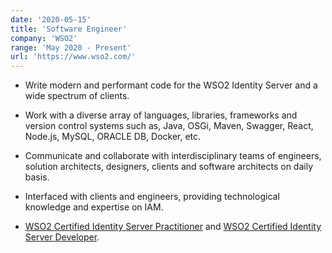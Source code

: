 ```yaml
---
date: '2020-05-15'
title: 'Software Engineer'
company: 'WSO2'
range: 'May 2020 - Present'
url: 'https://www.wso2.com/'
---
```


- Write modern and performant code for the WSO2 Identity Server and a wide spectrum of clients.

- Work with a diverse array of languages, libraries, frameworks and version control systems such as, Java, OSGi, Maven, Swagger, React, Node.js, MySQL, ORACLE DB, Docker, etc.

- Communicate and collaborate with interdisciplinary teams of engineers, solution architects, designers, clients and software architects on daily basis.

- Interfaced with clients and engineers, providing technological knowledge and expertise on IAM.

- [WSO2 Certified Identity Server Practitioner](https://github.com/nipunaupeksha/certificates/blob/main/WSO2%20Certified%20Identity%20Server%20Practitioner%20-%20V5.pdf) and [WSO2 Certified Identity Server Developer](https://github.com/nipunaupeksha/certificates/blob/main/WSO2%20Certified%20Identity%20Server%20Developer%20-%20V5.pdf).